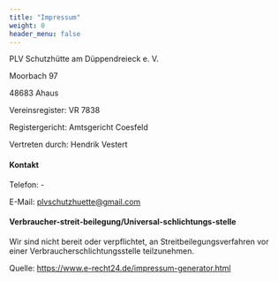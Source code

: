 ```yaml
---
title: "Impressum"
weight: 0
header_menu: false
---
```


PLV Schutzhütte am Düppendreieck e. V.

Moorbach 97

48683 Ahaus

Vereinsregister: VR 7838

Registergericht: Amtsgericht Coesfeld

Vertreten durch: Hendrik Vestert

#### Kontakt

Telefon: -

E-Mail: plvschutzhuette@gmail.com


#### Verbraucher-streit-beilegung/Universal-schlichtungs-stelle

Wir sind nicht bereit oder verpflichtet, an Streitbeilegungsverfahren vor einer Verbraucherschlichtungsstelle
teilzunehmen.

Quelle: https://www.e-recht24.de/impressum-generator.html